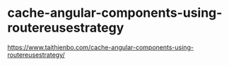 # cache-angular-components-using-routereusestrategy

https://www.taithienbo.com/cache-angular-components-using-routereusestrategy/